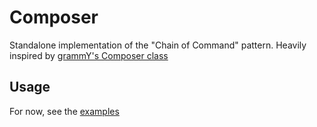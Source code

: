 # Composer

Standalone implementation of the "Chain of Command" pattern. Heavily inspired by [grammY's Composer class](https://github.com/grammyjs/grammy/tree/main/src/composer.ts)

## Usage

For now, see the [examples](./examples/)
